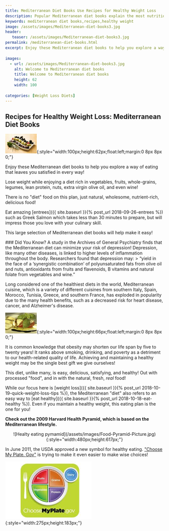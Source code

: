```yaml
---
title: Mediterranean Diet Books Use Recipes for Healthy Weight Loss
description: Popular Mediterranean diet books explain the most nutritious diet on the planet and encourage healthy weight loss through the use of delicious recipes.
keywords: mediterranean diet books,recipes,healthy weight
image: /assets/images/Mediterranean-diet-books3.jpg
header:
   teaser: /assets/images/Mediterranean-diet-books3.jpg
permalink: /mediterranean-diet-books.html
excerpt: Enjoy these Mediterranean diet books to help you explore a way of eating that leaves you satisfied in every way!

images:
  - url: /assets/images/Mediterranean-diet-books3.jpg
    alt: Welcome to Mediterranean diet books
    title: Welcome to Mediterranean diet books
    height: 62
    width: 100

categories: [Weight Loss Diets]
---
```


## Recipes for Healthy Weight Loss: Mediterranean Diet Books
![Welcome to Mediterranean diet books](/assets/images/Mediterranean-diet-books3.jpg){:style="width:100px;height:62px;float:left;margin:0 8px 8px 0;"}

Enjoy these Mediterranean diet books to help you explore a way of eating that leaves you satisfied in every way!

Lose weight while enjoying a diet rich in vegetables, fruits, whole-grains, legumes, lean protein, nuts, extra virgin olive oil, and even wine!  

There is no "diet" food on this plan, just natural, wholesome, nutrient-rich, delicious food!  

Eat amazing [entrees]({{ site.baseurl }}{% post_url 2018-09-26-entrees %}) such as Greek Salmon which takes less than 30 minutes to prepare, but will impress those you love with your culinary skill.  

This large selection of Mediterranean diet books will help make it easy!

<div class="CalloutBox" markdown="1">
### Did You Know?
A study in the Archives of General Psychiatry finds that the Mediterranean diet can minimize your risk of depression!  Depression, like many other diseases, is linked to higher levels of inflammation throughout the body. Researchers found that depression may: 
> “yield in the face of a ‘synergistic combination’ of polyunsaturated fats from olive oil and nuts, antioxidants from fruits and flavenoids, B vitamins and natural folate from vegetables and wine.”
</div>

Long considered one of the healthiest diets in the world, Mediterranean cuisine, which is a variety of different cuisines from southern Italy, Spain, Morocco, Tunisia, Greece, and southern France, has exploded in popularity due to the many health benefits, such as a decreased risk for heart disease, cancer, and Alzheimer's disease.

![Welcome to  Mediterranean Diet Books](/assets/images/Mediterranean-diet-books5.jpg){:style="width:100px;height:66px;float:left;margin:0 8px 8px 0;"}

It is common knowledge that obesity may shorten our life span by five to twenty years!  It ranks above smoking, drinking, and poverty as a detriment to our health-related quality of life.  Achieving and maintaining a healthy weight may be the single best gift we give ourselves!

This diet, unlike many, is easy, delicious, satisfying, and healthy!  Out with processed "food", and in with the natural, fresh, _real_ food! 

While our focus here is [weight loss]({{ site.baseurl }}{% post_url 2018-10-19-quick-weight-loss-tips %}), the Mediterranean "diet" also refers to an easy way to [eat healthy]({{ site.baseurl }}{% post_url 2018-10-18-eat-healthy %}).  Even if you maintain a healthy weight, this eating plan is the one for you!

__Check out the 2009 Harvard Health Pyramid, which is based on the Mediterranean lifestyle.__

<div style="text-align:center;" markdown="1">
![Healty eating pymamid](/assets/images/Food-Pyramid-Picture.jpg){:style="width:480px;height:617px;"}
</div>

In June 2011, the USDA approved a new symbol for healthy eating. ["Choose My Plate. Gov"](http://www.choosemyplate.gov/videos.html) is trying to make it even easier to make wise choices!

![Choose my plate](/assets/images/nutritionplate.jpg){:style="width:275px;height:183px;"}
